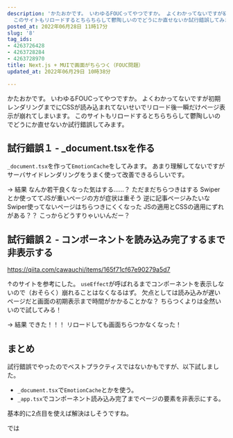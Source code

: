 ```yaml
---
description: 'かたおかです。 いわゆるFOUCってやつですか。 よくわかってないですが初期レンダリングまでにCSSが読み込まれてないせいでリロード後一瞬だけページ表示が崩れてしまいます。
  このサイトもリロードするとちらちらして鬱陶しいのでどうにか直せないか試行錯誤してみます。  ## 試行錯誤１ - _document.tsxを作る `_document.tsx`を作って`EmotionCache`をしてみます...'
posted_at: 2022年06月28日 11時17分
slug: '8'
tag_ids:
- 4263726428
- 4263728284
- 4263728970
title: Next.js + MUIで画面がちらつく（FOUC問題）
updated_at: 2022年06月29日 10時38分

---
```

かたおかです。
いわゆるFOUCってやつですか。
よくわかってないですが初期レンダリングまでにCSSが読み込まれてないせいでリロード後一瞬だけページ表示が崩れてしまいます。
このサイトもリロードするとちらちらして鬱陶しいのでどうにか直せないか試行錯誤してみます。

## 試行錯誤１ - _document.tsxを作る
`_document.tsx`を作って`EmotionCache`をしてみます。
あまり理解してないですがサーバサイドレンダリングをうまく使って改善できるらしいです。
<br/>

-> 結果
なんか若干良くなった気はする……？
ただまだちらつきはする
Swiperとか使っててJSが重いページの方が症状は重そう
逆に記事ページみたいなSwiper使ってないページはちらつきにくくなった
JSの適用とCSSの適用にずれがある？？
こっからどうすりゃいいんだー？

## 試行錯誤２ - コンポーネントを読み込み完了するまで非表示する

https://qiita.com/cawauchi/items/165f71cf67e90279a5d7

↑のサイトを参考にした。
`useEffect`が呼ばれるまでコンポーネントを表示しないので（おそらく）崩れることはなくなるはず。
欠点としては読み込みが遅いページだと画面の初期表示まで時間がかかることかな？
ちらつくよりは全然いいので試してみる！
<br/>

-> 結果
できた！！！
リロードしても画面ちらつかなくなった！

## まとめ
試行錯誤でやったのでベストプラクティスではないかもですが、以下試しました。
- `_document.tsx`で`EmotionCache`とかを使う。
- `_app.tsx`でコンポーネント読み込み完了までページの要素を非表示にする。

基本的に2点目を使えば解決はしそうですね。

では
